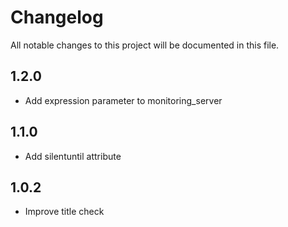 # Changelog

All notable changes to this project will be documented in this file.

## 1.2.0

- Add expression parameter to monitoring_server

## 1.1.0

- Add silentuntil attribute

## 1.0.2

- Improve title check

